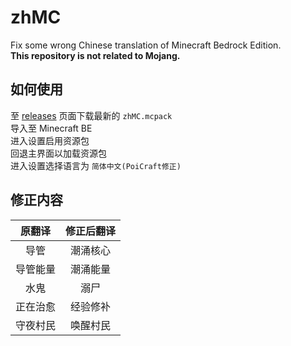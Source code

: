 # zhMC
Fix some wrong Chinese translation of Minecraft Bedrock Edition.  
**This repository is not related to Mojang.**

## 如何使用

至 [releases](https://github.com/PoiCraft/zhMC/releases) 页面下载最新的 `zhMC.mcpack`  
导入至 Minecraft BE  
进入设置启用资源包  
回退主界面以加载资源包  
进入设置选择语言为 `简体中文(PoiCraft修正)`

## 修正内容

|原翻译|修正后翻译|
|:---:|:----:|
|导管|潮涌核心|
|导管能量|潮涌能量|
|水鬼|溺尸|
|正在治愈|经验修补|
|守夜村民|唤醒村民|
